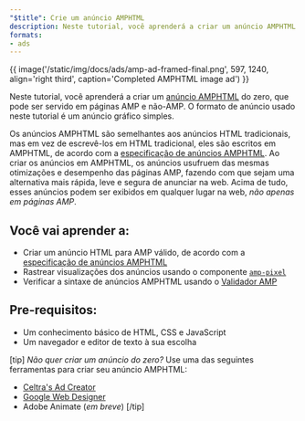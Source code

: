 ```yaml
---
"$title": Crie um anúncio AMPHTML
description: Neste tutorial, você aprenderá a criar um anúncio AMPHTML do zero, que pode ser servido em páginas AMP e não-AMP.
formats:
- ads
---
```


{{ image('/static/img/docs/ads/amp-ad-framed-final.png', 597, 1240, align='right third', caption='Completed AMPHTML image ad') }}

Neste tutorial, você aprenderá a criar um [anúncio AMPHTML](../../../../documentation/guides-and-tutorials/learn/intro-to-amphtml-ads.md) do zero, que pode ser servido em páginas AMP e não-AMP. O formato de anúncio usado neste tutorial é um anúncio gráfico simples.

Os anúncios AMPHTML são semelhantes aos anúncios HTML tradicionais, mas em vez de escrevê-los em HTML tradicional, eles são escritos em AMPHTML, de acordo com a [especificação de anúncios AMPHTML](../../../../documentation/guides-and-tutorials/learn/a4a_spec.md). Ao criar os anúncios em AMPHTML, os anúncios usufruem das mesmas otimizações e desempenho das páginas AMP, fazendo com que sejam uma alternativa mais rápida, leve e segura de anunciar na web. Acima de tudo, esses anúncios podem ser exibidos em qualquer lugar na web, *não apenas em páginas AMP*.

## Você vai aprender a:

- Criar um anúncio HTML para AMP válido, de acordo com a [especificação de anúncios AMPHTML](../../../../documentation/guides-and-tutorials/learn/a4a_spec.md)
- Rastrear visualizações dos anúncios usando o componente [`amp-pixel`](../../../../documentation/components/reference/amp-pixel.md)
- Verificar a sintaxe de anúncios AMPHTML usando o [Validador AMP](https://validator.ampproject.org/#htmlFormat=AMP4ADS)

## Pre-requisitos:

- Um conhecimento básico de HTML, CSS e JavaScript
- Um navegador e editor de texto à sua escolha

[tip] *Não quer criar um anúncio do zero?* Use uma das seguintes ferramentas para criar seu anúncio AMPHTML:

- [Celtra's Ad Creator](http://www.prnewswire.com/news-releases/celtra-partners-with-the-amp-project-showcases-amp-ad-creation-at-google-io-event-300459514.html)
- [Google Web Designer](https://support.google.com/webdesigner/answer/7529856)
- Adobe Animate (*em breve*) [/tip]
